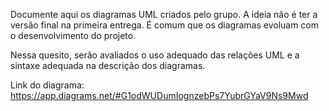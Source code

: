 Documente aqui os diagramas UML criados pelo grupo. A ideia não é ter a versão final na primeira entrega. É comum que os diagramas evoluam com o desenvolvimento do projeto. 

Nessa quesito, serão avaliados o uso adequado das relações UML e a sintaxe adequada na descrição dos diagramas.

Link do diagrama: https://app.diagrams.net/#G1odWUDumIognzebPs7YubrGYaV9Ns9Mwd
